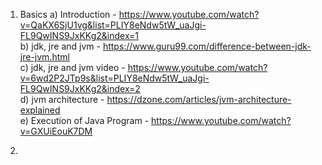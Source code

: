 1) Basics
a) Introduction - https://www.youtube.com/watch?v=QaKX6SjU1vg&list=PLIY8eNdw5tW_uaJgi-FL9QwINS9JxKKg2&index=1  
b) jdk, jre and jvm - https://www.guru99.com/difference-between-jdk-jre-jvm.html  
c) jdk, jre and jvm video - https://www.youtube.com/watch?v=6wd2P2JTp9s&list=PLIY8eNdw5tW_uaJgi-FL9QwINS9JxKKg2&index=2  
d) jvm architecture - https://dzone.com/articles/jvm-architecture-explained  
e) Execution of Java Program - https://www.youtube.com/watch?v=GXUiEouK7DM  

2) 